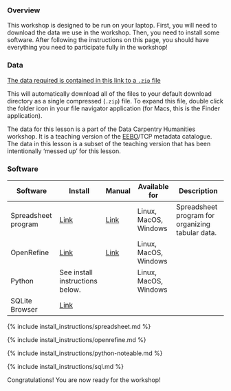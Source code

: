 ### Overview

This workshop is designed to be run on your laptop.
First, you will need to download the data we use in the workshop.
Then, you need to install some software.
After following the instructions on this
page, you should have everything you need to participate fully in the workshop!

### Data

[The data required is contained in this link to a `.zip` file](https://github.com/edcarp/2020-11-25-edinburgh-dc-digital-humanities/releases/download/0.1.0/dc-humanities-data.zip)

This will automatically download all of the files to your default download directory as a single compressed
(`.zip`) file. To expand this file, double click the folder icon in your file navigator application (for Macs, this is the Finder application).

The data for this lesson is a part of the Data Carpentry Humanities workshop. It is a teaching version of the [EEBO](https://quod.lib.umich.edu/e/eebogroup/)/TCP metadata catalogue. The data in this lesson is a subset of the teaching version that has been intentionally ‘messed up’ for this lesson.

### Software

| Software            | Install                                                | Manual                                                                  | Available for         | Description                                      |
| ------------------- | ------------------------------------------------------ | ----------------------------------------------------------------------- | --------------------- | ------------------------------------------------ |
| Spreadsheet program | [Link](https://www.libreoffice.org/download/download/) | [Link](https://documentation.libreoffice.org/en/english-documentation/) | Linux, MacOS, Windows | Spreadsheet program for organizing tabular data. |
| OpenRefine          | [Link](http://openrefine.org/download.html)            | [Link](http://openrefine.org/documentation.html)                        | Linux, MacOS, Windows |                                                  |
| Python              | See install instructions below.                        |                                                                         | Linux, MacOS, Windows |                                                  |
| SQLite Browser      | [Link](http://sqlitebrowser.org/dl/)                   |                                                                         |                       |                                                  |

{% include install_instructions/spreadsheet.md %}

{% include install_instructions/openrefine.md  %}

{% include install_instructions/python-noteable.md %}

{% include install_instructions/sql.md %}

Congratulations! You are now ready for the workshop!
